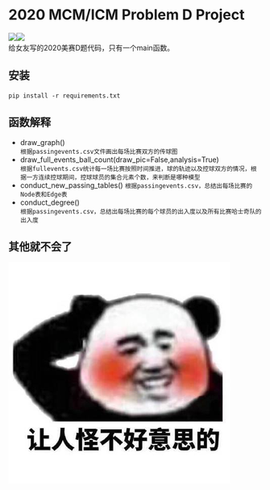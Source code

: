 # 2020 MCM/ICM Problem D Project
![](https://img.shields.io/badge/language-python3.7-green.svg)![](https://img.shields.io/badge/author-Shuai_Li-black.svg)   
给女友写的2020美赛D题代码，只有一个main函数。
## 安装
```angular2
pip install -r requirements.txt
```    
## 函数解释
* draw_graph()  
`根据passingevents.csv文件画出每场比赛双方的传球图`  
* draw_full_events_ball_count(draw_pic=False,analysis=True)  
`根据fullevents.csv统计每一场比赛按照时间推进，球的轨迹以及控球双方的情况，根据一方连续控球期间，控球球员的集合元素个数，来判断是哪种模型`  
* conduct_new_passing_tables()
`根据passingevents.csv，总结出每场比赛的Node表和Edge表`  
* conduct_degree()  
`根据passingevents.csv，总结出每场比赛的每个球员的出入度以及所有比赛哈士奇队的出入度`  
## 其他就不会了
![image](img/hh.jpg)